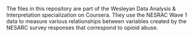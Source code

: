 The files in this repository are part of the Wesleyan Data Analysis & Interpretation specialization on Coursera.  They use the NESRAC Wave 1 data to measure various relationships between variables created by the NESARC survey responses that correspond to opioid abuse.
